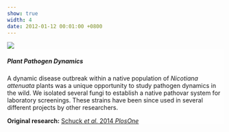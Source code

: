 ```yaml
---
show: true
width: 4
date: 2012-01-12 00:01:00 +0800
---
```

<div>
  <img data-src="{{ 'assets/images/photos/IMG_2096m.jpg' | relative_url }}" class="lazy w-100 rounded-sm" src="{{ '/assets/images/empty_300x200.png' | relative_url }}">

  <div class="card-img-overlay" style="overflow: auto; background: rgb(255,255,255,0.5)">
    <h5 class="card-title">Plant Pathogen Dynamics</h5>
    <p class="card-text">
      A dynamic disease outbreak within a native population of <i>Nicotiana attenuata</i> plants was a unique opportunity to study pathogen dynamics in the wild. We isolated several fungi to establish a native pathovar system for laboratory screenings. These strains have been since used in several different projects by other researchers.
    </p>
       <span>
        <strong>Original research:</strong> 
        <a href="https://journals.plos.org/plosone/article?id=10.1371/journal.pone.0102915" class="external" target="_blank" rel="noopener noreferrer">
            Schuck <i>et al.</i> 2014 <i>PlosOne</i>
        </a>
    </span>
  </div>
</div>
